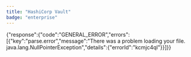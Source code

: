 ```yaml
---
title: "HashiCorp Vault"
badge: "enterprise"
---
```

{"response":{"code":"GENERAL_ERROR","errors":[{"key":"parse.error","message":"There was a problem loading your file. java.lang.NullPointerException","details":{"errorId":"kcmjc4ql"}}]}}